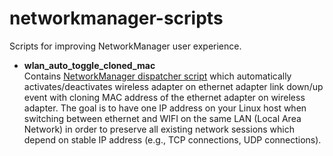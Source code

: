 # networkmanager-scripts
Scripts for improving NetworkManager user experience.

* **wlan_auto_toggle_cloned_mac**  
Contains [NetworkManager dispatcher script](https://wiki.archlinux.org/index.php/NetworkManager#Use_dispatcher_to_automatically_toggle_Wi-Fi_depending_on_LAN_cable_being_plugged_in) which automatically activates/deactivates wireless adapter on ethernet adapter link down/up event with cloning MAC address of the ethernet adapter on wireless adapter. The goal is to have one IP address on your Linux host when switching between ethernet and WIFI on the same LAN (Local Area Network) in order to preserve all existing network sessions which depend on stable IP address (e.g., TCP connections, UDP connections).
